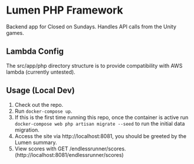 # Lumen PHP Framework
Backend app for Closed on Sundays. Handles API calls from the Unity games. 

## Lambda Config
The src/app/php directory structure is to provide compatibility with AWS lambda (currently untested).

## Usage (Local Dev)
1. Check out the repo. 
2. Run `docker-compose up`.
3. If this is the first time running this repo, once the container is active run `docker-compose web php artisan migrate --seed` to run the initial data migration.
4. Access the site via http://localhost:8081, you should be greeted by the Lumen summary.
5. View scores with GET /endlessrunner/scores. (http://localhost:8081/endlessrunner/scores)
